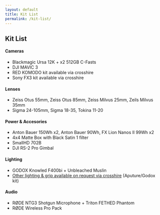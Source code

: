 ```yaml
---
layout: default
title: Kit List
permalink: /kit-list/
---
```


<div class="container mt-5 pt-5">
  <h2 class="mb-4">Kit List</h2>

  <div class="mb-5">
    <h4 class="text-uppercase text-muted border-bottom pb-2">Cameras</h4>
    <ul class="list-unstyled mt-3">
      <li>Blackmagic Ursa 12K + x2 512GB C-Fasts</li>
      <li>DJI MAVIC 3</li>
      <li>RED KOMODO kit available via crosshire</li>
      <li>Sony FX3 kit available via crosshire</li>
    </ul>
  </div>

  <div class="mb-5">
    <h4 class="text-uppercase text-muted border-bottom pb-2">Lenses</h4>
    <ul class="list-unstyled mt-3">
      <li>Zeiss Otus 55mm, Zeiss Otus 85mm, Zeiss Milvus 25mm, Zeils Milvus 35mm</li>
      <li>Sigma 24-105mm, Sigma 18-35, Tokina 11-20</li>
    </ul>
  </div>

  <div class="mb-5">
    <h4 class="text-uppercase text-muted border-bottom pb-2">Power & Accesories</h4>
    <ul class="list-unstyled mt-3">
      <li>Anton Bauer 150Wh x2, Anton Bauer 90Wh, FX Lion Nanos II 99Wh x2</li>
      <li>4x4 Matte Box with Black Satin 1 filter</li>
      <li>SmallHD 702B</li>
      <li>DJI RS-2 Pro Gimbal</li>
    </ul>
  </div>

  <div class="mb-5">
    <h4 class="text-uppercase text-muted border-bottom pb-2">Lighting</h4>
    <ul class="list-unstyled mt-3">
      <li>GODOX Knowled F400bi + Unbleached Muslin</li>
      <li><u>Other lighting & grip available on request via crosshire</u> (Aputure/Godox kit)</li>
    </ul>
  </div>

  <div class="mb-5">
    <h4 class="text-uppercase text-muted border-bottom pb-2">Audio</h4>
    <ul class="list-unstyled mt-3">
      <li>RØDE NTG3 Shotgun Microphone + Triton FETHED Phantom</li>
      <li>RØDE Wireless Pro Pack</li>
    </ul>
  </div>

</div>
